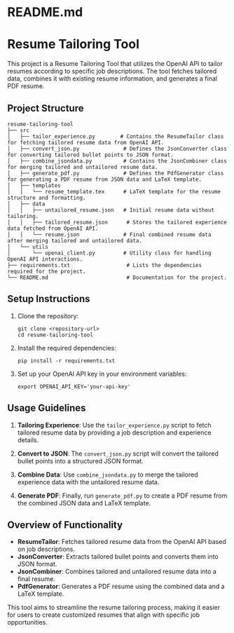 # README.md

# Resume Tailoring Tool

This project is a Resume Tailoring Tool that utilizes the OpenAI API to tailor resumes according to specific job descriptions. The tool fetches tailored data, combines it with existing resume information, and generates a final PDF resume.

## Project Structure

```
resume-tailoring-tool
├── src
│   ├── tailor_experience.py        # Contains the ResumeTailor class for fetching tailored resume data from OpenAI API.
│   ├── convert_json.py              # Defines the JsonConverter class for converting tailored bullet points to JSON format.
│   ├── combine_jsondata.py          # Contains the JsonCombiner class for merging tailored and untailored resume data.
│   ├── generate_pdf.py              # Defines the PdfGenerator class for generating a PDF resume from JSON data and LaTeX template.
│   ├── templates
│   │   └── resume_template.tex      # LaTeX template for the resume structure and formatting.
│   ├── data
│   │   ├── untailored_resume.json   # Initial resume data without tailoring.
│   │   ├── tailored_resume.json      # Stores the tailored experience data fetched from OpenAI API.
│   │   └── resume.json              # Final combined resume data after merging tailored and untailored data.
│   └── utils
│       └── openai_client.py         # Utility class for handling OpenAI API interactions.
├── requirements.txt                  # Lists the dependencies required for the project.
└── README.md                         # Documentation for the project.
```

## Setup Instructions

1. Clone the repository:
   ```
   git clone <repository-url>
   cd resume-tailoring-tool
   ```

2. Install the required dependencies:
   ```
   pip install -r requirements.txt
   ```

3. Set up your OpenAI API key in your environment variables:
   ```
   export OPENAI_API_KEY='your-api-key'
   ```

## Usage Guidelines

1. **Tailoring Experience**: Use the `tailor_experience.py` script to fetch tailored resume data by providing a job description and experience details.

2. **Convert to JSON**: The `convert_json.py` script will convert the tailored bullet points into a structured JSON format.

3. **Combine Data**: Use `combine_jsondata.py` to merge the tailored experience data with the untailored resume data.

4. **Generate PDF**: Finally, run `generate_pdf.py` to create a PDF resume from the combined JSON data and LaTeX template.

## Overview of Functionality

- **ResumeTailor**: Fetches tailored resume data from the OpenAI API based on job descriptions.
- **JsonConverter**: Extracts tailored bullet points and converts them into JSON format.
- **JsonCombiner**: Combines tailored and untailored resume data into a final resume.
- **PdfGenerator**: Generates a PDF resume using the combined data and a LaTeX template.

This tool aims to streamline the resume tailoring process, making it easier for users to create customized resumes that align with specific job opportunities.